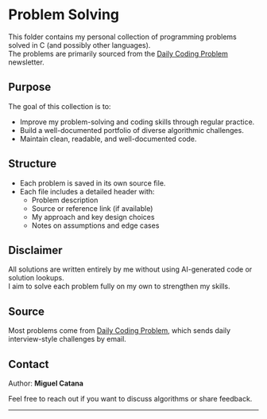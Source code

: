# Problem Solving

This folder contains my personal collection of programming problems solved in C (and possibly other languages).  
The problems are primarily sourced from the [Daily Coding Problem](https://www.dailycodingproblem.com/) newsletter.

## Purpose

The goal of this collection is to:
- Improve my problem-solving and coding skills through regular practice.
- Build a well-documented portfolio of diverse algorithmic challenges.
- Maintain clean, readable, and well-documented code.

## Structure

- Each problem is saved in its own source file.
- Each file includes a detailed header with:
  - Problem description
  - Source or reference link (if available)
  - My approach and key design choices
  - Notes on assumptions and edge cases

## Disclaimer

All solutions are written entirely by me without using AI-generated code or solution lookups.  
I aim to solve each problem fully on my own to strengthen my skills.

## Source

Most problems come from [Daily Coding Problem](https://www.dailycodingproblem.com/), which sends daily interview-style challenges by email.

## Contact

Author: **Miguel Catana**

Feel free to reach out if you want to discuss algorithms or share feedback.

---
